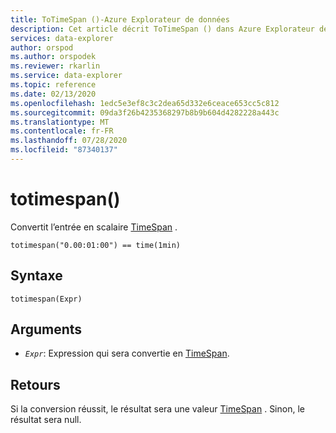 ```yaml
---
title: ToTimeSpan ()-Azure Explorateur de données
description: Cet article décrit ToTimeSpan () dans Azure Explorateur de données.
services: data-explorer
author: orspod
ms.author: orspodek
ms.reviewer: rkarlin
ms.service: data-explorer
ms.topic: reference
ms.date: 02/13/2020
ms.openlocfilehash: 1edc5e3ef8c3c2dea65d332e6ceace653cc5c812
ms.sourcegitcommit: 09da3f26b4235368297b8b9b604d4282228a443c
ms.translationtype: MT
ms.contentlocale: fr-FR
ms.lasthandoff: 07/28/2020
ms.locfileid: "87340137"
---
```

# <a name="totimespan"></a>totimespan()

Convertit l’entrée en scalaire [TimeSpan](./scalar-data-types/timespan.md) .

```kusto
totimespan("0.00:01:00") == time(1min)
```

## <a name="syntax"></a>Syntaxe

`totimespan(Expr)`

## <a name="arguments"></a>Arguments

* *`Expr`*: Expression qui sera convertie en [TimeSpan](./scalar-data-types/timespan.md).

## <a name="returns"></a>Retours

Si la conversion réussit, le résultat sera une valeur [TimeSpan](./scalar-data-types/timespan.md) .
Sinon, le résultat sera null.
